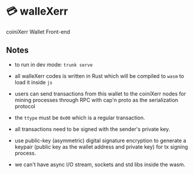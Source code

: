 

# 💳 walleXerr

coiniXerr Wallet Front-end 

## Notes

* to run in dev mode: ```trunk serve```

* all walleXerr codes is written in Rust which will be compiled to `wasm` to load it inside `js`

* users can send transactions from this wallet to the coiniXerr nodes for mining processes through RPC with cap'n proto as the serialization protocol

* the `ttype` must be `0x00` which is a regular transaction.

* all transactions need to be signed with the sender's private key.

* use public-key (asymmetric) digital signature encryption to generate a keypair (public key as the wallet address and private key) for tx signing process. 

* we can't have async I/O stream, sockets and std libs inside the wasm.
